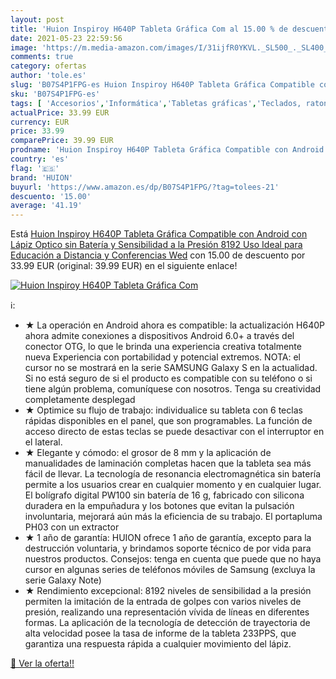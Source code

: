 ```yaml
---
layout: post
title: 'Huion Inspiroy H640P Tableta Gráfica Com al 15.00 % de descuento'
date: 2021-05-23 22:59:56
image: 'https://m.media-amazon.com/images/I/31ijfR0YKVL._SL500_._SL400_.jpg'
comments: true
category: ofertas
author: 'tole.es'
slug: 'B07S4P1FPG-es Huion Inspiroy H640P Tableta Gráfica Compatible con...'
sku: 'B07S4P1FPG-es'
tags: [ 'Accesorios','Informática','Tabletas gráficas','Teclados, ratones y periféricos de entrada','huion','lápiz', ]
actualPrice: 33.99 EUR
currency: EUR
price: 33.99
comparePrice: 39.99 EUR
prodname: 'Huion Inspiroy H640P Tableta Gráfica Compatible con Android con Lápiz Optico sin Batería y Sensibilidad a la Presión 8192  Uso Ideal para Educación a Distancia y Conferencias Wed'
country: 'es'
flag: '🇪🇸'
brand: 'HUION'
buyurl: 'https://www.amazon.es/dp/B07S4P1FPG/?tag=tolees-21'
descuento: '15.00'
average: '41.19'
---
```


Está [Huion Inspiroy H640P Tableta Gráfica Compatible con Android con Lápiz Optico sin Batería y Sensibilidad a la Presión 8192  Uso Ideal para Educación a Distancia y Conferencias Wed](https://www.amazon.es/dp/B07S4P1FPG/?tag=tolees-21) con 15.00 de descuento por 33.99 EUR (original: 39.99 EUR) en el siguiente enlace!

[![Huion Inspiroy H640P Tableta Gráfica Com](https://m.media-amazon.com/images/I/31ijfR0YKVL._SL500_._SL400_.jpg)](https://www.amazon.es/dp/B07S4P1FPG/?tag=tolees-21)

ℹ️:

- ★ La operación en Android ahora es compatible: la actualización H640P ahora admite conexiones a dispositivos Android 6.0+ a través del conector OTG, lo que le brinda una experiencia creativa totalmente nueva Experiencia con portabilidad y potencial extremos. NOTA: el cursor no se mostrará en la serie SAMSUNG Galaxy S en la actualidad. Si no está seguro de si el producto es compatible con su teléfono o si tiene algún problema, comuníquese con nosotros. Tenga su creatividad completamente desplegad
- ★ Optimice su flujo de trabajo: individualice su tableta con 6 teclas rápidas disponibles en el panel, que son programables. La función de acceso directo de estas teclas se puede desactivar con el interruptor en el lateral.
- ★ Elegante y cómodo: el grosor de 8 mm y la aplicación de manualidades de laminación completas hacen que la tableta sea más fácil de llevar. La tecnología de resonancia electromagnética sin batería permite a los usuarios crear en cualquier momento y en cualquier lugar. El bolígrafo digital PW100 sin batería de 16 g, fabricado con silicona duradera en la empuñadura y los botones que evitan la pulsación involuntaria, mejorará aún más la eficiencia de su trabajo. El portapluma PH03 con un extractor
- ★ 1 año de garantía: HUION ofrece 1 año de garantía, excepto para la destrucción voluntaria, y brindamos soporte técnico de por vida para nuestros productos. Consejos: tenga en cuenta que puede que no haya cursor en algunas series de teléfonos móviles de Samsung (excluya la serie Galaxy Note)
- ★ Rendimiento excepcional: 8192 niveles de sensibilidad a la presión permiten la imitación de la entrada de golpes con varios niveles de presión, realizando una representación vívida de líneas en diferentes formas. La aplicación de la tecnología de detección de trayectoria de alta velocidad posee la tasa de informe de la tableta 233PPS, que garantiza una respuesta rápida a cualquier movimiento del lápiz.

[🛒 Ver la oferta!!](https://www.amazon.es/dp/B07S4P1FPG/?tag=tolees-21)
